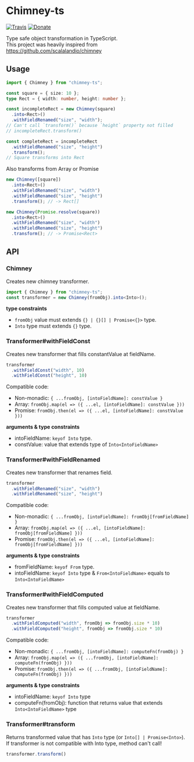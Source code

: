 # Chimney-ts

[![Travis](https://img.shields.io/travis/airtoxin/chimney-ts.svg)](https://travis-ci.org/airtoxin/chimney-ts)
[![Donate](https://img.shields.io/badge/donate-paypal-blue.svg)](https://paypal.me/airtoxin)

Type safe object transformation in TypeScript.  
This project was heavily inspired from https://github.com/scalalandio/chimney

## Usage

```typescript
import { Chimney } from "chimney-ts";

const square = { size: 10 };
type Rect = { width: number, height: number };

const incompleteRect = new Chimney(square)
  .into<Rect>()
  .withFieldRenamed("size", "width");
// Can't call `transform()` because `height` property not filled
// incompleteRect.transform()

const completeRect = incompleteRect
  .withFieldRenamed("size", "height")
  .transform();
// Square transforms into Rect
```

Also transforms from Array or Promise

```typescript
new Chimney([square])
  .into<Rect>()
  .withFieldRenamed("size", "width")
  .withFieldRenamed("size", "height")
  .transform(); // -> Rect[]

new Chimney(Promise.resolve(square))
  .into<Rect>()
  .withFieldRenamed("size", "width")
  .withFieldRenamed("size", "height")
  .transform(); // -> Promise<Rect>
```

## API

### Chimney

Creates new chimney transformer. 

```typescript
import { Chimney } from "chimney-ts";
const transformer = new Chimney(fromObj).into<Into>();
```

__type constraints__

+ `fromObj` value must extends `{} | {}[] | Promise<{}>` type.
+ `Into` type must extends `{}` type.

### Transformer#withFieldConst

Creates new transformer that fills constantValue at fieldName.

```typescript
transformer
  .withFieldConst("width", 10)
  .withFieldConst("height", 10)
```

Compatible code: 
+ Non-monadic: `{ ...fromObj, [intoFieldName]: constValue }`
+ Array: `fromObj.map(el => ({ ...el, [intoFieldName]: constValue }))`
+ Promise: `fromObj.then(el => ({ ...el, [intoFieldName]: constValue }))`

__arguments & type constraints__

+ intoFieldName: `keyof Into` type.
+ constValue: value that extends type of `Into<IntoFieldName>`

### Transformer#withFieldRenamed

Creates new transformer that renames field. 

```typescript
transformer
  .withFieldRenamed("size", "width")
  .withFieldRenamed("size", "height")
```

Compatible code: 
+ Non-monadic: `{ ...fromObj, [intoFieldName]: fromObj[fromFieldName] }`
+ Array: `fromObj.map(el => ({ ...el, [intoFieldName]: fromObj[fromFieldName] }))`
+ Promise: `fromObj.then(el => ({ ...el, [intoFieldName]: fromObj[fromFieldName] }))`

__arguments & type constraints__

+ fromFieldName: `keyof From` type.
+ intoFieldName: `keyof Into` type & `From<IntoFieldName>` equals to `Into<IntoFieldName>`

### Transformer#withFieldComputed

Creates new transformer that fills computed value at fieldName.

```typescript
transformer
  .withFieldComputed("width", fromObj => fromObj.size * 10)
  .withFieldComputed("height", fromObj => fromObj.size * 10)
```

Compatible code: 
+ Non-monadic: `{ ...fromObj, [intoFieldName]: computeFn(fromObj) }`
+ Array: `fromObj.map(el => ({ ...fromObj, [intoFieldName]: computeFn(fromObj) }))`
+ Promise: `fromObj.then(el => ({ ...fromObj, [intoFieldName]: computeFn(fromObj) }))`

__arguments & type constraints__

+ intoFieldName: `keyof Into` type
+ computeFn(fromObj): function that returns value that extends `Into<IntoFieldName>` type

### Transformer#transform

Returns transformed value that has `Into` type (or `Into[] | Promise<Into>`).  
If transformer is not compatible with Into type, method can't call!

```typescript
transformer.transform()
```
